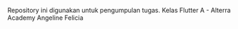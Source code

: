 Repository ini digunakan untuk pengumpulan tugas.
Kelas Flutter A - Alterra Academy
Angeline Felicia